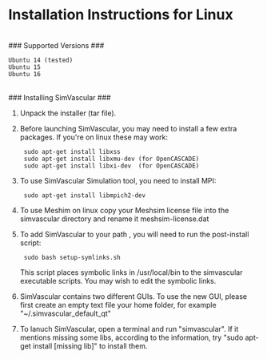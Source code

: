 # Installation Instructions for Linux #

<br>
### Supported Versions ###
	
	Ubuntu 14 (tested)
	Ubuntu 15
	Ubuntu 16

<br>
### Installing SimVascular ###

1. Unpack the installer (tar file).

2. Before launching SimVascular, you may need to install a few extra packages. If you're on linux these may work:

		sudo apt-get install libxss
		sudo apt-get install libxmu-dev (for OpenCASCADE)
		sudo apt-get install libxi-dev  (for OpenCASCADE)

2. To use SimVascular Simulation tool, you need to install MPI:

		sudo apt-get install libmpich2-dev

4. To use Meshim on linux copy your Meshsim license file into the simvascular directory and rename it meshsim-license.dat

5. To add SimVascular to your path , you will need to run the post-install script:

		sudo bash setup-symlinks.sh

	This script places symbolic links in /usr/local/bin to the simvascular executable scripts.
	You may wish to edit the symbolic links.

6. SimVascular contains two different GUIs. To use the new GUI, please first create an empty text file your home folder, for example "~/.simvascular\_default_qt"

6. To lanuch SimVascular, open a terminal and run "simvascular". If it mentions missing some libs, according to the information, try "sudo apt-get install [missing lib]" to install them.

<br>
<br>
<br>
